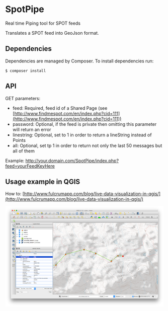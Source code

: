 # SpotPipe
Real time Piping tool for SPOT feeds

Translates a SPOT feed into GeoJson format.

## Dependencies
Dependencies are managed by Composer.
To install dependencies run:
```
$ composer install
```

## API
GET parameters:

 - feed: Required, feed id of a Shared Page (see [http://www.findmespot.com/en/index.php?cid=111](http://www.findmespot.com/en/index.php?cid=111))
 - password: Optional, if the feed is private then omitting this parameter will return an error
 - linestring: Optional, set to 1 in order to return a lineString instead of Points
 - all: Optional, set tp 1 in order to return not only the last 50 messages but all of them
 
 Example:
 http://your.domain.com/SpotPipe/index.php?feed=yourFeedKeyHere
 
## Usage example in QGIS
How to: [http://www.fulcrumapp.com/blog/live-data-visualization-in-qgis/](http://www.fulcrumapp.com/blog/live-data-visualization-in-qgis/)

![Example](res/screenshot1.png)